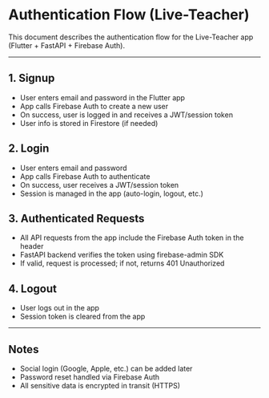 # Authentication Flow (Live-Teacher)

This document describes the authentication flow for the Live-Teacher app (Flutter + FastAPI + Firebase Auth).

---

## 1. Signup
- User enters email and password in the Flutter app
- App calls Firebase Auth to create a new user
- On success, user is logged in and receives a JWT/session token
- User info is stored in Firestore (if needed)

## 2. Login
- User enters email and password
- App calls Firebase Auth to authenticate
- On success, user receives a JWT/session token
- Session is managed in the app (auto-login, logout, etc.)

## 3. Authenticated Requests
- All API requests from the app include the Firebase Auth token in the header
- FastAPI backend verifies the token using firebase-admin SDK
- If valid, request is processed; if not, returns 401 Unauthorized

## 4. Logout
- User logs out in the app
- Session token is cleared from the app

---

## Notes
- Social login (Google, Apple, etc.) can be added later
- Password reset handled via Firebase Auth
- All sensitive data is encrypted in transit (HTTPS)
